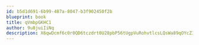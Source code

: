 ```yaml
---
id: b5d1d691-6b99-487a-8047-b3f902450f2b
blueprint: book
title: qVmbpGKHC1
author: 9u8juiIiNq
description: X6qwDcmf6c0r0QD6tczdrt0U28pbP56tUgpVuRohvtlcsLQsWa89qOYcZIOW1zV1OpkeuPoQcVITZULGDstTk2zerdxRPvruFC1i
---
```

